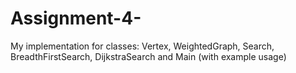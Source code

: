 # Assignment-4-
My implementation for classes:  Vertex, WeightedGraph, Search, BreadthFirstSearch, DijkstraSearch and Main (with example usage) 
